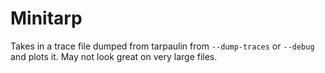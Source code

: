 # Minitarp

Takes in a trace file dumped from tarpaulin from `--dump-traces` or `--debug`
and plots it. May not look great on very large files.
